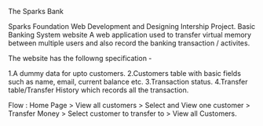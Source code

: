 The Sparks Bank

Sparks Foundation Web Development and Designing Intership Project. Basic Banking System website A web application used to transfer virtual memory between multiple users and also record the banking transaction / activites.

The website has the followng specification -

1.A dummy data for upto  customers.
2.Customers table with basic fields such as name, email, current balance etc.
3.Transaction status.
4.Transfer table/Transfer History which records all the transaction.

Flow : Home Page > View all customers > Select and View one customer > Transfer Money > Select customer to transfer to > View all Customers.
